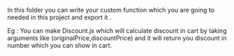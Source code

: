 In this folder you can write your custom function which you are going to needed in this project and export it .

Eg : You can make Discount.js which will calculate discount in cart by taking arguments like (originalPrice,discountPrice) and it will return you discount in number which you can show in cart.